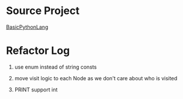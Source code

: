 # Source Project

[BasicPythonLang](https://github.com/DotThenCode/BasicPythonLang)


# Refactor Log

1. use enum instead of string consts

2. move visit logic to each Node as we don't care about who is visited

3. PRINT support int
